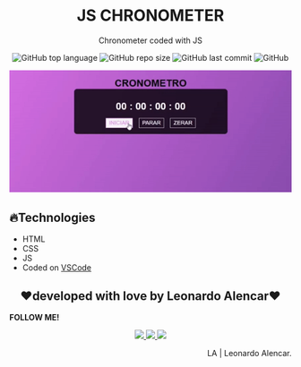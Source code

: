 <h1 align="center">JS CHRONOMETER</h1>
<p align="center">Chronometer coded with JS</p>

<p align="center">
  <img alt="GitHub top language" src="https://img.shields.io/github/languages/top/AlencarLeo/JS-Chronometer?style=for-the-badge">
  <img alt="GitHub repo size" src="https://img.shields.io/github/repo-size/AlencarLeo/JS-Chronometer?style=for-the-badge">
  <img alt="GitHub last commit" src="https://img.shields.io/github/last-commit/AlencarLeo/JS-Chronometer?style=for-the-badge">
  <img alt="GitHub" src="https://img.shields.io/github/license/AlencarLeo/JS-?style=for-the-badge">
</p>
<p align="center">
  <img src="/readme/demo.gif">
</p>

<h2>🔥Technologies</h2>
<ul>
  <li>HTML</li>
  <li>CSS</li>
  <li>JS</li>
  <li>Coded on <a href="https://code.visualstudio.com/">VSCode</a></li>
</ul>


<h2 align="center">❤️developed with love by Leonardo Alencar❤️</h2>
<p><b>FOLLOW ME!</b></p>

<p align="center">
  <a href="https://www.instagram.com/leonardoaprado/">
    <img src="https://img.shields.io/badge/Instagram-E4405F?style=for-the-badge&logo=instagram&logoColor=white">
  </a>
  
  <a href="https://www.linkedin.com/in/leonardo-alencar-5749aa1b0/">
    <img src="https://img.shields.io/badge/LinkedIn-0077B5?style=for-the-badge&logo=linkedin&logoColor=white">
  </a>
  
  <a href="https://github.com/AlencarLeo">
    <img src="https://img.shields.io/badge/GitHub-100000?style=for-the-badge&logo=github&logoColor=white">
  </a>
</p>

<p align="right">LA | Leonardo Alencar.</p>
